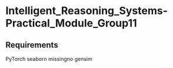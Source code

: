 # Intelligent_Reasoning_Systems-Practical_Module_Group11

## Requirements
PyTorch
seaborn
missingno
gensim
